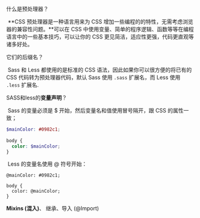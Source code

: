 什么是预处理器？

​		**CSS 预处理器是一种语言用来为 CSS 增加一些编程的的特性，无需考虑浏览器的兼容性问题。**可以在 CSS 中使用变量、简单的程序逻辑、函数等等在编程语言中的一些基本技巧，可以让你的 CSS 更见简洁，适应性更强，代码更直观等诸多好处。



它们的后缀名？

​		Sass 和 Less 都使用的是标准的 CSS 语法，因此如果你可以很方便的将已有的 CSS 代码转为预处理器代码，默认 Sass 使用 ` .sass ` 扩展名，而 Less 使用 ` .less`  扩展名.



SASS和less的**变量声明**？

​		Sass 的变量必须是 $ 开始，然后变量名和值使用冒号隔开，跟 CSS 的属性一致；

```scss
$mainColor: #0982c1;
 
body {
  color: $mainColor;
}
```

​		 Less 的变量名使用 @ 符号开始：

```less
@mainColor: #0982c1;
 
body {
  color: @mainColor;
}
```



**Mixins (混入)**、 继承、导入 (@Import)